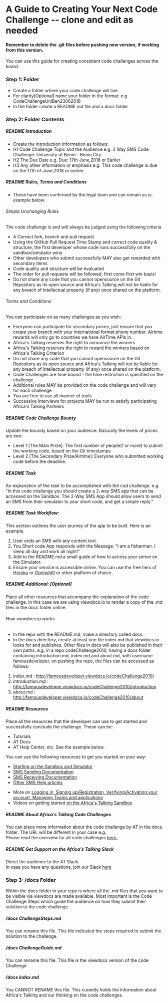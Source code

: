 # A Guide to Creating Your Next Code Challenge -- clone and edit as needed
#### Remember to delete the .git files before pushing new version, if working from this version.

 You can use this guide for creating consistent code challenges across the board.

 ### Step 1: Folder
- Create a folder where your code challenge will live. 
- For clarity[Optional] name your folder in the format<CodeChallenge><TargetAudience><Date><Month><Year>: e.g CodeChallengeUniBen23062018
- In the folder create a README.md file and a docs folder

### Step 2: Folder Contents
##### README Introduction
- Create the introduction information as follows: 
- H1 Code Challenge Topic and the Audience e.g. 2 Way SMS Code Challenge: University of Benin - Benin City
- H2 The Due Date e.g. Due: 17th June,2018 or Earlier
- H3 Any other information or emphasis e.g. This code challenge is due on the 17th of June,2018 or earlier. 

##### README Rules, Terms and Conditions
- These have been confirmed by the legal team and can remain as is: example below.

###### Simple Unchanging Rules
The code challenge is and will always be judged using the following criteria
  - A Correct fork, branch and pull request
  - Using the GitHub Pull Request Time Stamp and correct code quality & structure, the first developer whose code runs successfully on the sandbox/simulator wins
  - Other developers who submit successfully MAY also get rewarded with secondary items
  - Code quality and structure will be evaluated
  - The order for pull requests will be followed, first come first win basis!
  - Do not share any code that you cannot opensource on the Git Repository as its open source and Africa's Talking will not be liable for any breach of intellectual property (if any) once shared on the platform.

###### Terms and Conditions
You can participate on as many challenges as you wish:
  - Everyone can participate for secondary prices, just ensure that you create your branch with your international format phone number. Airtime rewards will only go to countries we have AirTime APIs in.
  - Africa's Talking reserves the right to announce the winners
  - Africa's Talking reserves the right to reward the winners based on Africa's Talking Criterion
  - Do not share any code that you cannot opensource on the Git Repository as its open source and Africa's Talking will not be liable for any breach of intellectual property (if any) once shared on the platform.
  - Code Challenges are time bound - the time restriction is specified on the challenge
  - Additional rules MAY be provided on the code challenge and will vary for each challenge
  - You are free to use all manner of tools
  - Successive interviews for projects MAY be run to satisfy participating Africa's Talking Partners

##### README Code Challenge Bounty
Update the boundy based on your audience. Basically the levels of prices are two:
- Level 1 [The Main Prize]: The first number of people(1 or more) to submit the working code, based on the Git timestamps
- Level 2 [The Secondary Prize/Airtime]: Everyone who submitted working code before the deadline. 

##### README Task
An explanation of the task to be accomplished with the cod challenge. e.g. <br>"In this code challenge you should create a 2-way SMS app that can be accessed on the Sandbox. The 2-Way SMS App should allow users to send an SMS from their simulator to your short code, and get a simple reply."

##### README Task Workflow: 
This section outlines the user journey of the app to be built. Here is an example.
1. User ends an SMS with any content text.
2. You Short code App responds with the Message: "I am a fisherman. I sleep all day and work all night!"
3. Add to the README.md a small guide of how to access your serive on the Simulator.
4. Ensure your service is accessible online. You can use the free tiers of [Heroku](https://www.heroku.com/) or [Openshift](https://www.openshift.com/) or other platform of choice.

##### README Additional: [Optional]
Place all other resources that accompany the explanation of the code challenge. In this case we are using viewdocs.io to render a copy of the .md files in the docs folder online.
###### How viewdocs.io works
- In the repo with the README.md, make a directory called docs.
- In the docs directory, create at least one file index.md that viewdocs.io looks for and publishes. Other files in docs will also be published in their own paths. e.g. in a repo codeChallenge2010, having a docs folder containing introduction.md, index.md and about.md, with username famousdeveloper, on pushing the repo, the files can be accessed as follows:
1. index.md : http://famousdeveloper.viewdocs.io/codeChallenge2010/
2. introduction.md : http://famousdeveloper.viewdocs.io/codeChallenge2010/introduction
3. about.md : http://famousdeveloper.viewdocs.io/codeChallenge2010/about

##### README Resources
Place all the resources that the developer can use to get started and successfully conclude the challenge. These can be:
- Tutorials 
- AT Docs
- AT Help Center, etc.
See the example below. <br>

You can use the following resources to get you started on your way:
* [Starting on the Sandbox and Simulator](http://help.africastalking.com/website/how-to-get-started-on-the-africas-talking-sand-box)
* [SMS Sending Documentation](http://docs.africastalking.com/sms/sending)
* [SMS Receiving Documentation](http://docs.africastalking.com/sms/callback)
* [Other SMS Help articles](http://help.africastalking.com/sms)
- More on [Logging in, Signing up/Registration, Verifying/Activating your account, Managing Teams and applications](http://help.africastalking.com/website)
- Videos on getting started [on the Africa's Talking Sandbox](https://www.dropbox.com/sh/qq086503d5zaq7l/AADEo-oazNF_PgYIPRjPpeCua?dl=0)


##### README About Africa's Talking Code Challenges
You can place more information about the code challenge by AT in the docs folder. The URL will be different in your case e.g.<br>
Please read the overview for all code challenges [here.](http://atdevoutreach.viewdocs.io/CodeChallengeUniBen1606/)

##### README Get Support on the Africa's Talking Slack
Direct the audience to the AT Slack.<br>
In case you have any questions, join our Slack [here](https://slackin-africastalking.now.sh/)

### Step 3: /docs Folder
Within the docs folder in your repo is where all the .md files that you want to be visible via viewdocs are made available. Most important is the Code Challenge Steps which guide the audience on how they submit their solution to the code challenge.
##### /docs ChallengeSteps.md 
You can rename this file. This file indicated the steps required to submit the solution to the challenge.
##### /docs ChallengeGuide.md
You can rename this file. This file is the viewdocs version of the code Challenge
##### /docs index.md
You CANNOT RENAME this file. This curently holds the information about Africa's Talking and our thinking on the code challenges.

